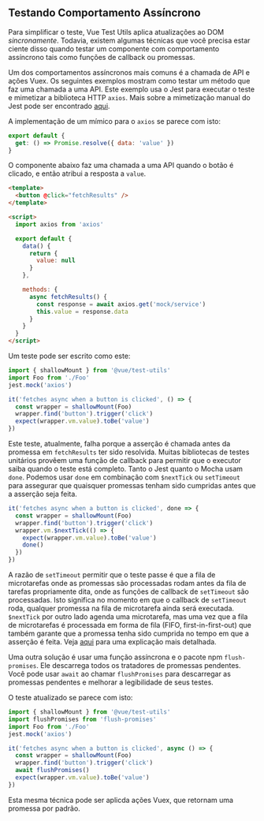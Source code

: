 ## Testando Comportamento Assíncrono

Para simplificar o teste, Vue Test Utils aplica atualizações ao DOM _sincronamente_. Todavia, existem algumas técnicas que você precisa estar ciente disso quando testar um componente com comportamento assíncrono tais como funções de callback ou promessas.

Um dos comportamentos assíncronos mais comuns é a chamada de API e ações Vuex. Os seguintes exemplos mostram como testar um método que faz uma chamada a uma API. Este exemplo usa o Jest para executar o teste e mimetizar a biblioteca HTTP `axios`. Mais sobre a mimetização manual do Jest pode ser encontrado [aqui](https://jestjs.io/docs/en/manual-mocks#content).

A implementação de um mímico para o `axios` se parece com isto:

```js
export default {
  get: () => Promise.resolve({ data: 'value' })
}
```

O componente abaixo faz uma chamada a uma API quando o botão é clicado, e então atribui a resposta a `value`.

```html
<template>
  <button @click="fetchResults" />
</template>

<script>
  import axios from 'axios'

  export default {
    data() {
      return {
        value: null
      }
    },

    methods: {
      async fetchResults() {
        const response = await axios.get('mock/service')
        this.value = response.data
      }
    }
  }
</script>
```

Um teste pode ser escrito como este:

```js
import { shallowMount } from '@vue/test-utils'
import Foo from './Foo'
jest.mock('axios')

it('fetches async when a button is clicked', () => {
  const wrapper = shallowMount(Foo)
  wrapper.find('button').trigger('click')
  expect(wrapper.vm.value).toBe('value')
})
```

Este teste, atualmente, falha porque a asserção é chamada antes da promessa em `fetchResults` ter sido resolvida. Muitas bibliotecas de testes unitários provêem uma função de callback para permitir que o executor saiba quando o teste está completo. Tanto o Jest quanto o Mocha usam `done`. Podemos usar `done` em combinação com `$nextTick` ou `setTimeout` para assegurar que quaisquer promessas tenham sido cumpridas antes que a asserção seja feita.

```js
it('fetches async when a button is clicked', done => {
  const wrapper = shallowMount(Foo)
  wrapper.find('button').trigger('click')
  wrapper.vm.$nextTick(() => {
    expect(wrapper.vm.value).toBe('value')
    done()
  })
})
```

A razão de `setTimeout` permitir que o teste passe é que a fila de microtarefas onde as promessas são processadas rodam antes da fila de tarefas propriamente dita, onde as funções de callback de `setTimeout` são processadas. Isto significa no momento em que o callback de `setTimeout` roda, qualquer promessa na fila de microtarefa ainda será executada. `$nextTick` por outro lado agenda uma microtarefa, mas uma vez que a fila de microtarefas é processada em forma de fila (FIFO, first-in-first-out) que também garante que a promessa tenha sido cumprida no tempo em que a asserção é feita. Veja [aqui](https://jakearchibald.com/2015/tasks-microtasks-queues-and-schedules/) para uma explicação mais detalhada.

Uma outra solução é usar uma função assíncrona e o pacote npm `flush-promises`. Ele descarrega todos os tratadores de promessas pendentes. Você pode usar `await` ao chamar `flushPromises` para descarregar as promessas pendentes e melhorar a legibilidade de seus testes.

O teste atualizado se parece com isto:

```js
import { shallowMount } from '@vue/test-utils'
import flushPromises from 'flush-promises'
import Foo from './Foo'
jest.mock('axios')

it('fetches async when a button is clicked', async () => {
  const wrapper = shallowMount(Foo)
  wrapper.find('button').trigger('click')
  await flushPromises()
  expect(wrapper.vm.value).toBe('value')
})
```

Esta mesma técnica pode ser aplicda ações Vuex, que retornam uma promessa por padrão.

